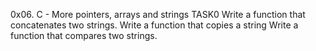0x06. C - More pointers, arrays and strings TASK0
Write a function that concatenates two strings.
Write a function that copies a string
Write a function that compares two strings.
